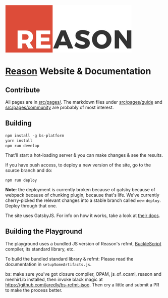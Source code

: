 ![reason logo](src/images/reason_200.png)

# [Reason](https://github.com/facebook/reason) Website & Documentation

## Contribute

All pages are in [src/pages/](src/pages/). The markdown files under [src/pages/guide](src/pages/guide/) and [src/pages/community](src/pages/community/) are probably of most interest.

## Building

```
npm install -g bs-platform
yarn install
npm run develop
```

That'll start a hot-loading server & you can make changes & see the results.

If you have push access, to deploy a new version of the site, go to the source branch and do:

```
npm run deploy
```

**Note**: the deployment is currently broken because of gatsby because of webpack because of chunking plugin, because that's life. We've currently cherry-picked the relevant changes into a stable branch called `new-deploy`. Deploy through that one.

The site uses GatsbyJS. For info on how it works, take a look at [their docs](https://www.gatsbyjs.org/docs/).

## Building the Playground

The playground uses a bundled JS version of Reason's refmt, [BuckleScript](https://bucklescript.github.io) compiler, its standard library, etc.

To build the bundled standard library & refmt: Please read the documentation in `setupSomeArtifacts.js`.

bs: make sure you've got closure compiler, OPAM, js_of_ocaml, reason and menhirLib installed, then invoke black magic at https://github.com/jaredly/bs-refmt-jsoo. Then cry a little and submit a PR to make the process better.
